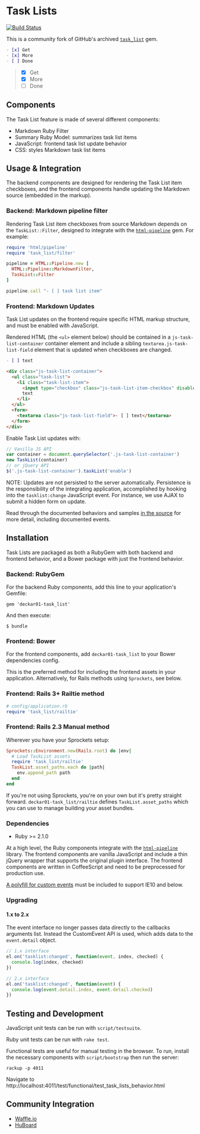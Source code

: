 # Task Lists

[![Build Status](http://img.shields.io/travis/deckar01/task_list.svg)][travis]

[travis]: https://travis-ci.org/deckar01/task_list

This is a community fork of GitHub's archived [`task_list`][task_list] gem.

[task_list]: https://github.com/github-archive/task_list

```md
- [x] Get
- [x] More
- [ ] Done
```

> - [x] Get
> - [x] More
> - [ ] Done

## Components

The Task List feature is made of several different components:

* Markdown Ruby Filter
* Summary Ruby Model: summarizes task list items
* JavaScript: frontend task list update behavior
* CSS: styles Markdown task list items

## Usage & Integration

The backend components are designed for rendering the Task List item checkboxes, and the frontend components handle updating the Markdown source (embedded in the markup).

### Backend: Markdown pipeline filter

Rendering Task List item checkboxes from source Markdown depends on the `TaskList::Filter`, designed to integrate with the [`html-pipeline`](https://github.com/jch/html-pipeline) gem. For example:

``` ruby
require 'html/pipeline'
require 'task_list/filter'

pipeline = HTML::Pipeline.new [
  HTML::Pipeline::MarkdownFilter,
  TaskList::Filter
]

pipeline.call "- [ ] task list item"
```

### Frontend: Markdown Updates

Task List updates on the frontend require specific HTML markup structure, and must be enabled with JavaScript.

Rendered HTML (the `<ul>` element below) should be contained in a `js-task-list-container` container element and include a sibling `textarea.js-task-list-field` element that is updated when checkboxes are changed.

``` markdown
- [ ] text
```

``` html
<div class="js-task-list-container">
  <ul class="task-list">
    <li class="task-list-item">
      <input type="checkbox" class="js-task-list-item-checkbox" disabled />
      text
    </li>
  </ul>
  <form>
    <textarea class="js-task-list-field">- [ ] text</textarea>
  </form>
</div>
```

Enable Task List updates with:

``` javascript
// Vanilla JS API
var container = document.querySelector('.js-task-list-container')
new TaskList(container)
// or jQuery API
$('.js-task-list-container').taskList('enable')
```

NOTE: Updates are not persisted to the server automatically. Persistence is the responsibility of the integrating application, accomplished by hooking into the `tasklist:change` JavaScript event. For instance, we use AJAX to submit a hidden form on update.

Read through the documented behaviors and samples [in the source][frontend_behaviors] for more detail, including documented events.

[frontend_behaviors]: https://github.com/deckar01/task_list/blob/master/app/assets/javascripts/task_list.coffee

## Installation

Task Lists are packaged as both a RubyGem with both backend and frontend behavior, and a Bower package with just the frontend behavior.

### Backend: RubyGem

For the backend Ruby components, add this line to your application's Gemfile:

    gem 'deckar01-task_list'

And then execute:

    $ bundle

### Frontend: Bower

For the frontend components, add `deckar01-task_list` to your Bower dependencies config.

This is the preferred method for including the frontend assets in your application. Alternatively, for Rails methods using `Sprockets`, see below.

### Frontend: Rails 3+ Railtie method

``` ruby
# config/application.rb
require 'task_list/railtie'
```

### Frontend: Rails 2.3 Manual method

Wherever you have your Sprockets setup:

``` ruby
Sprockets::Environment.new(Rails.root) do |env|
  # Load TaskList assets
  require 'task_list/railtie'
  TaskList.asset_paths.each do |path|
    env.append_path path
  end
end
```

If you're not using Sprockets, you're on your own but it's pretty straight
forward. `deckar01-task_list/railtie` defines `TaskList.asset_paths` which you can use
to manage building your asset bundles.

### Dependencies

 - Ruby >= 2.1.0

At a high level, the Ruby components integrate with the [`html-pipeline`](https://github.com/jch/html-pipeline) library. The frontend components are vanilla JavaScript and include a thin jQuery wrapper that supports the original plugin interface. The frontend components are written in CoffeeScript and need to be preprocessed for production use.

[A polyfill for custom events](https://github.com/krambuhl/custom-event-polyfill) must be included to support IE10 and below.

### Upgrading

#### 1.x to 2.x

The event interface no longer passes data directly to the callbacks arguments
list. Instead the CustomEvent API is used, which adds data to the
`event.detail` object.

```js
// 1.x interface
el.on('tasklist:changed', function(event, index, checked) {
  console.log(index, checked)
})

// 2.x interface
el.on('tasklist:changed', function(event) {
  console.log(event.detail.index, event.detail.checked)
})
```

## Testing and Development

JavaScript unit tests can be run with `script/testsuite`.

Ruby unit tests can be run with `rake test`.

Functional tests are useful for manual testing in the browser. To run, install
the necessary components with `script/bootstrap` then run the server:

```
rackup -p 4011
```

Navigate to http://localhost:4011/test/functional/test_task_lists_behavior.html

## Community Integration
- [Waffle.io](http://waffle.io)
- [HuBoard](https://huboard.com/)
